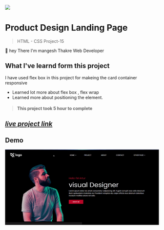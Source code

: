 ![](https://img.shields.io/badge/Live%20Project%2015-Product%20Design%20Landing%20Page-brightgreen)

# Product Design Landing Page
> HTML - CSS Project-15

🙌 hey There I'm mangesh Thakre Web Developer 
##  What I've learnd form this project 

 I have used flex box in this project for makeing the card container responsive
 - Learned lot more about flex box , flex wrap 
 - Learned more about positioning the element.


> #### This project took 5 hour to complete  

 ##  _[live project link](https://full-stack-js-html-css-project-15.netlify.app/ "HTML-CSS_Project-15" )_

## Demo
![alt text](https://github.com/MangeshThakre/HTML-CSS-Project-15/blob/master/project-15.gif)

